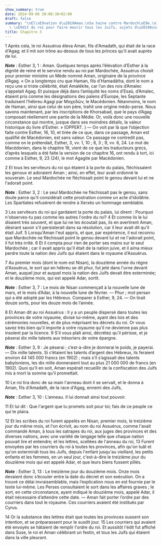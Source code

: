 ```yaml
---
show_summary: true
date: 2024-09-06 20:00:38+02:00
draft: false
summary: "\nEl\xE9vation d\u2019Aman.\nSa haine contre Mardoch\xE9e.\nIl obtient un\
  \ \xE9dit du roi pour faire mourir tous les Juifs, sujets d\u2019Assu\xE9rus.\n"
title: Chapitre 3
---
```





1 Après cela, le roi Assuérus éleva Aman, fils d'Amadath, qui était de la race d'Agag; et il mit son trône au-dessus de tous les princes qu'il avait auprès de lui.

***Note*** :  Esther 3, 1 : Aman. Quelques temps après l’élévation d’Esther à la dignité de reine et le service rendu au roi par Mardochée, Assuérus choisit pour premier ministre un Mède nommé Aman, originaire de la province d’Agag. « On a longtemps cru que Haman, fils d’Hamadâtha, dont le nom a reçu une si triste célébrité, était Amalékite, car l’un des rois d’Amalec s’appelait Agag. Et puisque déjà dans l’antiquité les noms d’Esaü, d’Amalec, étaient pris comme les désignations des païens d’Europe, les Septante traduisent l’hébreu Agagi par Μαχεδῶν, le Macédonien. Néanmoins, le nom de Haman, ainsi que celui de son père, trahit une origine médo-perse. Nous savons maintenant, par les inscriptions de Khorsabad, que le pays d’Agag composait réellement une partie de la Médie. Or, voilà donc une nouvelle circonstance qui montre, jusque dans ses moindres détails, la valeur historique du livre d’Esther. » (OPPERT. ) ― On voit par là que l’objection faite contre Esther, 16, 10, et tirée de ce que, dans ce passage, Aman est
qualifié de Macédonien, est sans valeur. Ce passage ne contredit pas, comme on le prétendait, Esther, 3, vv. 1, 10 ; 8, 3 ; 9, vv. 6, 24. Le mot de Macédonien, dans le chapitre 16, vient de ce que les traducteurs grecs, d’après lesquels a été faite la version de ce chapitre 16, ont rendu à tort, ici comme à Esther, 9, 23 (24), le mot Agagite par Macédonien.

2 Et tous les serviteurs du roi qui étaient à la porte du palais, fléchissaient les genoux et adoraient Aman ; ainsi, en effet, leur avait ordonné le souverain. Le seul Mardochée ne fléchissait point le genou devant lui et ne l'adorait point.

***Note*** :  Esther 3, 2 : Le seul Mardochée ne fléchissait pas le genou, sans doute parce qu’il considérait cette prostration comme un acte d’idolâtrie. Les Spartiates refusèrent de rendre à Xerxès un hommage semblable.

3 Les serviteurs du roi qui gardaient la porte du palais, lui dirent : Pourquoi n'observes-tu pas comme les autres l'ordre du roi? 4 Et comme ils le lui disaient très souvent, et que lui ne les écoutait pas, ils en avertirent Aman, désirant savoir s'il persisterait dans sa résolution, car il leur avait dit qu'il était Juif. 5 Lorsqu'Aman l'eut appris, et que, par expérience, il eut reconnu que Mardochée ne fléchissait point le genou devant lui et ne l'adorait point, il fut très irrité. 6 Et il compta pour rien de porter ses mains sur le seul Mardochée ; car il avait appris qu'il était de la nation juive, et il aima mieux perdre toute la nation des Juifs qui étaient dans le royaume d'Assuérus.


7 Au premier mois (dont le nom est Nisan), la douzième année du règne d'Assuérus, le sort qui en hébreu se dit phur, fut jeté dans l'urne devant Aman, auquel jour et auquel mois la nation des Juifs devait être exterminée; et le douzième mois, qui est appelé Adar, sortit.

***Note*** :  Esther 3, 7 : Le mois de Nisan commençait à la nouvelle lune de mars, et le mois d’Adar, à la nouvelle lune de février. ― Phur ; mot persan qui a été adopté par les Hébreux. Comparer à Esther, 9, 24. ― On tirait douze sorts, pour les douze mois de l’année.

8 Et Aman dit au roi Assuérus : Il y a un peuple dispersé dans toutes les provinces de votre royaume, divisé lui-même, ayant des lois et des cérémonies nouvelles, et de plus méprisant les décrets du roi. Or vous savez très bien qu'il importe à votre royaume qu'il ne devienne pas plus insolent par la licence. 9 S'il vous plaît ainsi, décrétez qu'il périsse, et je pèserai dix mille talents aux trésoriers de votre épargne.

***Note*** :  Esther 3, 9 : Je pèserai ; c’est-à-dire je donnerai le poids, je payerai. ― Dix mille talents. Si c’étaient les talents d’argent des Hébreux, ils feraient environ 44 145 000 francs (en 1902) ; mais s’il s’agissait des talents babyloniens, les dix mille donneraient tout au plus 21 000 000 de francs (en 1902). Quoi qu’il en soit, Aman espérait recueillir de la confiscation des Juifs mis à mort la somme qu’il promettait.

10 Le roi tira donc de sa main l'anneau dont il se servait, et le donna à Aman, fils d'Amadath, de la race d'Agag, ennemi des Juifs,

***Note*** :  Esther 3, 10 : L’anneau. Il lui donnait ainsi tout pouvoir.

11 Et lui dit : Que l'argent que tu promets soit pour toi; fais de ce peuple ce qui te plaira.


12 Et les scribes du roi furent appelés en Nisan, premier mois, le treizième jour du même mois, et l'on écrivit, au nom du roi Assuérus, comme l'avait commandé Aman, à tous les satrapes du roi, aux juges des provinces et des diverses nations, avec une variété de langage telle que chaque nation pouvait lire et entendre; et les lettres, scellées de l'anneau du roi, 13 Furent envoyées par les courriers du roi à toutes les provinces, afin qu'on tuât et qu'on exterminât tous les Juifs, depuis l'enfant jusqu'au vieillard, les petits enfants et les femmes, en un seul jour, c'est-à-dire le treizième jour du douzième mois qui est appelé Adar, et que leurs biens fussent pillés.

***Note*** :  Esther 3, 13 : Le treizième jour du douzième mois. Onze mois devaient donc s’écouler entre la date du décret et son exécution. On a trouvé ce délai invraisemblable, mais l’explication nous en est fournie par le texte lui-même. Les Perses consultaient le sort dans les affaires graves ; le sort, en cette circonstance, ayant indiqué le douzième mois, appelé Adar, il était nécessaire d’attendre cette date. ― Aman fait porter l’ordre par des courriers dans tout le royaume. Ces courriers avaient été institués par Cyrus.


14 Or la substance des lettres était que toutes les provinces sussent son intention, et se préparassent pour le susdit jour. 15 Les courriers qui avaient été envoyés se hâtaient de remplir l'ordre du roi. Et aussitôt l'édit fut affiché dans Suse, le roi et Aman célébrant un festin, et tous les Juifs qui étaient dans la ville pleurant.

